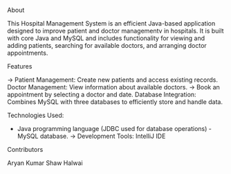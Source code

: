 About

This Hospital Management System is an efficient Java-based application designed to improve patient and doctor managementv in hospitals. It is built with core Java and MySQL and includes functionality for viewing and adding patients, searching for available doctors, and arranging doctor appointments.

Features

-> Patient Management: Create new patients and access existing records. Doctor Management: View information about available doctors.
-> Book an appointment by selecting a doctor and date. Database Integration: Combines MySQL with three databases to efficiently store and handle data.

Technologies Used:

- Java programming language (JDBC used for database operations) - MySQL database.
-> Development Tools: IntelliJ IDE

Contributors

Aryan Kumar Shaw Halwai

